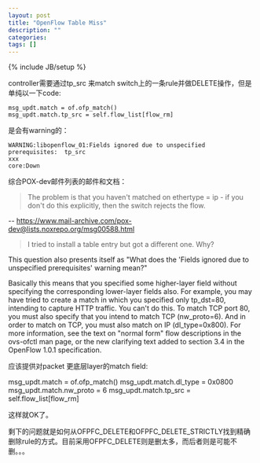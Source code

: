 ```yaml
---
layout: post
title: "OpenFlow Table Miss"
description: ""
categories: 
tags: []
---
```

{% include JB/setup %}

controller需要通过tp_src 来match switch上的一条rule并做DELETE操作，但是单纯以一下code:

	msg_updt.match = of.ofp_match()
	msg_updt.match.tp_src = self.flow_list[flow_rm]

是会有warning的：

	WARNING:libopenflow_01:Fields ignored due to unspecified prerequisites:  tp_src 
	xxx
	core:Down
	
综合POX-dev邮件列表的邮件和文档：

> The problem is that you haven't matched on ethertype = ip - if you don't do this explicitly, then the switch rejects the flow. 

-- <https://www.mail-archive.com/pox-dev@lists.noxrepo.org/msg00588.html>

> I tried to install a table entry but got a different one.  Why?
> 
This question also presents itself as "What does the 'Fields ignored due to unspecified prerequisites' warning mean?"

Basically this means that you specified some higher-layer field without specifying the corresponding lower-layer fields also.  For example, you may have tried to create a match in which you specified only tp_dst=80, intending to capture HTTP traffic.  You can't do this.  To match TCP port 80, you must also specify that you intend to match TCP (nw_proto=6).  And in order to match on TCP, you must also match on IP (dl_type=0x800).
For more information, see the text on "normal form" flow descriptions in the ovs-ofctl man page, or the new clarifying text added to section 3.4 in the OpenFlow 1.0.1 specification.

应该提供对packet 更底层layer的match field:
  
  msg_updt.match = of.ofp_match()
  msg_updt.match.dl_type = 0x0800
  msg_updt.match.nw_proto = 6
  msg_updt.match.tp_src = self.flow_list[flow_rm]
 
 这样就OK了。
 
剩下的问题就是如何从OFPFC_DELETE和OFPFC_DELETE_STRICTLY找到精确删除rule的方式。目前采用OFPFC_DELETE则是删太多，而后者则是可能不删。。。